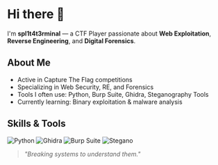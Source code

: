 # Hi there 👋

I'm **spl1t4t3rminal** — a CTF Player passionate about **Web Exploitation**, **Reverse Engineering**, and **Digital Forensics**.

## About Me
- Active in Capture The Flag competitions
- Specializing in Web Security, RE, and Forensics
- Tools I often use: Python, Burp Suite, Ghidra, Steganography Tools
- Currently learning: Binary exploitation & malware analysis

## Skills & Tools
![Python](https://cdn.jsdelivr.net/gh/devicons/devicon/icons/python/python-original.svg) 
![Ghidra](https://upload.wikimedia.org/wikipedia/commons/2/29/Ghidra_Logo.svg) 
![Burp Suite](https://www.vectorlogo.zone/logos/portswigger/portswigger-icon.svg) 
![Stegano](https://upload.wikimedia.org/wikipedia/commons/3/3a/Steganography_icon.svg)

> *"Breaking systems to understand them."*
